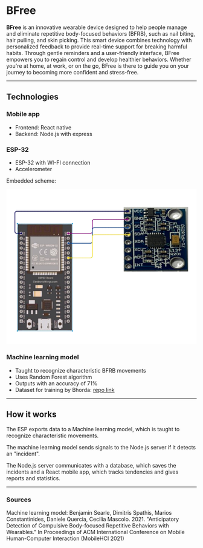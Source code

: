 # BFree

**BFree** is an innovative wearable device designed to help people manage and eliminate repetitive body-focused behaviors (BFRB), such as nail biting, hair pulling, and skin picking. This smart device combines technology with personalized feedback to provide real-time support for breaking harmful habits. Through gentle reminders and a user-friendly interface, BFree empowers you to regain control and develop healthier behaviors. Whether you're at home, at work, or on the go, BFree is there to guide you on your journey to becoming more confident and stress-free.

---

## Technologies

### Mobile app

- Frontend: React native
- Backend: Node.js with express

### ESP-32

- ESP-32 with WI-FI connection
- Accelerometer

Embedded scheme:

![scheme](Images/schema-nbg.png)

### Machine learning model

- Taught to recognize characteristic BFRB movements
- Uses Random Forest algorithm
- Outputs with an accuracy of 71%
- Dataset for training by Bhorda: [repo link](https://github.com/Bhorda/BFRBAnticipationDataset)

---

## How it works

The ESP exports data to a Machine learning model, which is taught to recognize characteristic movements.

The machine learning model sends signals to the Node.js server if it detects an "incident".

The Node.js server communicates with a database, which saves the incidents and a React mobile app, which tracks tendencies and gives reports and statistics.

---

### Sources

Machine learning model: Benjamin Searle, Dimitris Spathis, Marios Constantinides, Daniele Quercia, Cecilia Mascolo. 2021. "Anticipatory Detection of Compulsive Body-focused Repetitive Behaviors with Wearables." In Proceedings of ACM International Conference on Mobile Human-Computer Interaction (MobileHCI 2021)
